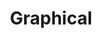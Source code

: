 ---
permalink: /graphical/
title: "Graphical"
layout: categories
toc: true
toc_sticky: true
toc_label: GRAPHICAL
---